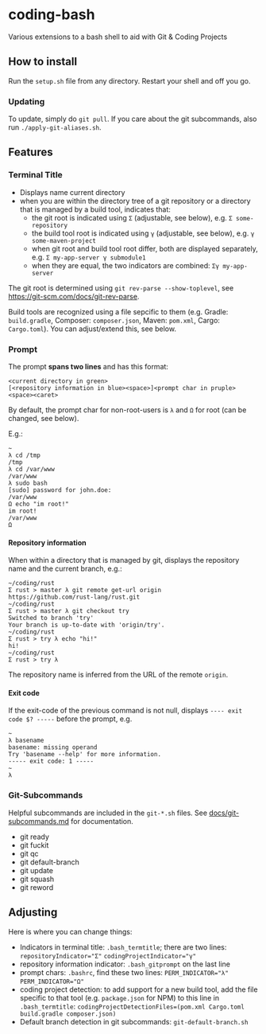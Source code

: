 # coding-bash
Various extensions to a bash shell to aid with Git &amp; Coding Projects

## How to install

Run the `setup.sh` file from any directory. Restart your shell and off you go.

### Updating

To update, simply do `git pull`. If you care about the git subcommands, also run `./apply-git-aliases.sh`.

## Features

### Terminal Title

* Displays name current directory
* when you are within the directory tree of a git repository or a directory that is managed by a build tool, indicates that:
  * the git root is indicated using `Σ` (adjustable, see below), e.g. `Σ some-repository`
  * the build tool root is indicated using `γ` (adjustable, see below), e.g. `γ some-maven-project`
  * when git root and build tool root differ, both are displayed separately, e.g. `Σ my-app-server γ submodule1`
  * when they are equal, the two indicators are combined: `Σγ my-app-server`

The git root is determined using `git rev-parse --show-toplevel`, see https://git-scm.com/docs/git-rev-parse.

Build tools are recognized using a file sepcific to them (e.g. Gradle: `build.gradle`, Composer: `composer.json`,
Maven: `pom.xml`, Cargo: `Cargo.toml`). You can adjust/extend this, see below.

### Prompt

The prompt **spans two lines** and has this format:

```
<current directory in green>
[<repository information in blue><space>]<prompt char in pruple><space><caret>
```

By default, the prompt char for non-root-users is `λ` and `Ω` for root (can be changed, see below).

E.g.:

```
~
λ cd /tmp
/tmp
λ cd /var/www
/var/www
λ sudo bash
[sudo] password for john.doe: 
/var/www
Ω echo "im root!"
im root!
/var/www
Ω 
```

#### Repository information

When within a directory that is managed by git, displays the repository name and the current branch, e.g.:

```
~/coding/rust
Σ rust > master λ git remote get-url origin
https://github.com/rust-lang/rust.git
~/coding/rust
Σ rust > master λ git checkout try
Switched to branch 'try'
Your branch is up-to-date with 'origin/try'.
~/coding/rust
Σ rust > try λ echo "hi!"
hi!
~/coding/rust
Σ rust > try λ 
```

The repository name is inferred from the URL of the remote `origin`.

#### Exit code

If the exit-code of the previous command is not null, displays `---- exit code $? -----` before the prompt, e.g.

```
~
λ basename
basename: missing operand
Try 'basename --help' for more information.
----- exit code: 1 -----
~
λ 
```

### Git-Subcommands

Helpful subcommands are included in the `git-*.sh` files. See [docs/git-subcommands.md](docs/git-subcommands.md) for documentation.

* git ready
* git fuckit
* git qc
* git default-branch
* git update
* git squash
* git reword

## Adjusting

Here is where you can change things:

* Indicators in terminal title: `.bash_termtitle`; there are two lines:
  `repositoryIndicator="Σ"`
  `codingProjectIndicator="γ"`
* repository information indicator: `.bash_gitprompt` on the last line
* prompt chars: `.bashrc`, find these two lines:
  `PERM_INDICATOR="λ"`
  `PERM_INDICATOR="Ω"`
* coding project detection: to add support for a new build tool, add the file specific to that tool (e.g. `package.json` for NPM)
  to this line in `.bash_termtitle`: `codingProjectDetectionFiles=(pom.xml Cargo.toml build.gradle composer.json)`
* Default branch detection in git subcommands: `git-default-branch.sh`
